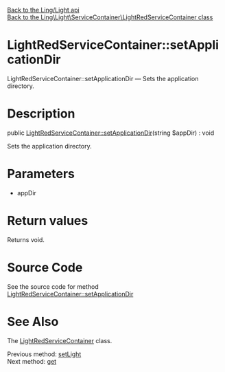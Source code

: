 [Back to the Ling/Light api](https://github.com/lingtalfi/Light/blob/master/doc/api/Ling/Light.md)<br>
[Back to the Ling\Light\ServiceContainer\LightRedServiceContainer class](https://github.com/lingtalfi/Light/blob/master/doc/api/Ling/Light/ServiceContainer/LightRedServiceContainer.md)


LightRedServiceContainer::setApplicationDir
================



LightRedServiceContainer::setApplicationDir — Sets the application directory.




Description
================


public [LightRedServiceContainer::setApplicationDir](https://github.com/lingtalfi/Light/blob/master/doc/api/Ling/Light/ServiceContainer/LightRedServiceContainer/setApplicationDir.md)(string $appDir) : void




Sets the application directory.




Parameters
================


- appDir

    


Return values
================

Returns void.








Source Code
===========
See the source code for method [LightRedServiceContainer::setApplicationDir](https://github.com/lingtalfi/Light/blob/master/ServiceContainer/LightRedServiceContainer.php#L72-L75)


See Also
================

The [LightRedServiceContainer](https://github.com/lingtalfi/Light/blob/master/doc/api/Ling/Light/ServiceContainer/LightRedServiceContainer.md) class.

Previous method: [setLight](https://github.com/lingtalfi/Light/blob/master/doc/api/Ling/Light/ServiceContainer/LightRedServiceContainer/setLight.md)<br>Next method: [get](https://github.com/lingtalfi/Octopus/blob/master/ServiceContainer/RedOctopusServiceContainer.php)<br>

